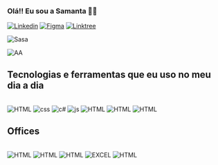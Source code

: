 ### Olá!! Eu sou a Samanta 👋🏻

[![Linkedin](https://img.shields.io/badge/LinkedIn-0077B5?style=for-the-badge&logo=linkedin&logoColor=white)](https://www.linkedin.com/in/samanta-gomes8/)
[![Figma](https://img.shields.io/badge/Figma-F24E1E?style=for-the-badge&logo=figma&logoColor=white)](figma.com/@sasag)
[![Linktree](https://img.shields.io/badge/linktree-39E09B?style=for-the-badge&logo=linktree&logoColor=white)](https://linktr.ee/Samanta_Santos)

![Sasa](https://github-readme-stats.vercel.app/api?username=Sasa-G&show_icons=true&theme=tokyonight)

![AA](https://github-readme-stats.vercel.app/api/top-langs/?username=Sasa-G&theme=blue-green)



## Tecnologias e ferramentas que eu uso no meu dia a dia

<div style="display: inline_block"><br/>
    <img aling="center" alt="HTML" src="https://img.shields.io/badge/HTML5-E34F26?style=for-the-badge&logo=html5&logoColor=white"/>
     <img aling="center" alt="css" src="https://img.shields.io/badge/CSS3-1572B6?style=for-the-badge&logo=css3&logoColor=white"/>
    <img aling="center" alt="c#" src="https://img.shields.io/badge/C%23-239120?style=for-the-badge&logo=c-sharp&logoColor=white"/>
    <img aling="center" alt="js" src="https://img.shields.io/badge/JavaScript-F7DF1E?style=for-the-badge&logo=javascript&logoColor=black"/>
    <img aling="center" alt="HTML" src="https://img.shields.io/badge/Microsoft%20SQL%20Server-CC2927?style=for-the-badge&logo=microsoft%20sql%20server&logoColor=white"/>
    <img aling="center" alt="HTML" src="https://img.shields.io/badge/Canva-%2300C4CC.svg?&style=for-the-badge&logo=Canva&logoColor=white"/>
    <img aling="center" alt="HTML" src="https://img.shields.io/badge/Figma-F24E1E?style=for-the-badge&logo=figma&logoColor=white"/>
     
</div>

## Offices 

<div style="display: inline_block"><br/>
    <img aling="center" alt="HTML" src="https://img.shields.io/badge/Miro-050038?style=for-the-badge&logo=Miro&logoColor=white"/>
    <img aling="center" alt="HTML" src="https://img.shields.io/badge/Microsoft_Word-2B579A?style=for-the-badge&logo=microsoft-word&logoColor=white"/>
    <img aling="center" alt="HTML" src="https://img.shields.io/badge/Microsoft_PowerPoint-B7472A?style=for-the-badge&logo=microsoft-powerpoint&logoColor=white"/>
     <img aling="center" alt="EXCEL" src="https://img.shields.io/badge/Microsoft_Excel-217346?style=for-the-badge&logo=microsoft-excel&logoColor=white"/>
      <img aling="center" alt="HTML" src="https://img.shields.io/badge/Trello-0052CC?style=for-the-badge&logo=trello&logoColor=white"/>

</div>
